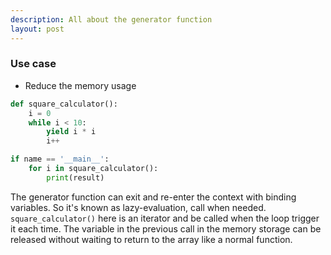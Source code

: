 ```yaml
---
description: All about the generator function
layout: post
---
```

### Use case
- Reduce the memory usage

```python
def square_calculator():
	i = 0
	while i < 10:
		yield i * i
		i++

if name == '__main__':
	for i in square_calculator():
		print(result)
```

The generator function can exit and re-enter the context with binding variables. So it's known as lazy-evaluation, call when needed. `square_calculator()` here is an iterator and be called when the loop trigger it each time. The variable in the previous call in the memory storage can be released without waiting to return to the array like a normal function.